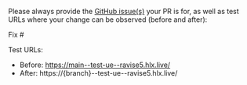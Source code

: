 Please always provide the [GitHub issue(s)](../issues) your PR is for, as well as test URLs where your change can be observed (before and after):

Fix #<gh-issue-id>

Test URLs:
- Before: https://main--test-ue--ravise5.hlx.live/
- After: https://{branch}--test-ue--ravise5.hlx.live/
